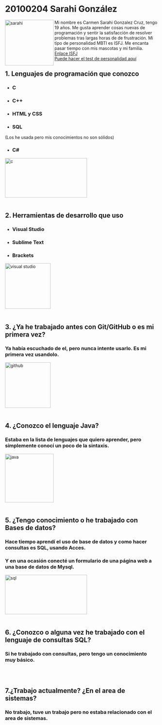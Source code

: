# 20100204 Sarahi González 

<img src = "https://i.pinimg.com/564x/e7/41/2e/e7412e7723c425ed699ac293a38285cc.jpg" width = "160" height = "150" alt = "sarahi" align = "left" />

Mi nombre es Carmen Sarahi Gonzalez Cruz, tengo 19 años. Me gusta aprender cosas nuevas de programación y sentir la satisfacción de resolver problemas tras largas horas de de frustración.
Mi tipo de personalidad MBTI es ISFJ. Me encanta pasar tiempo con mis mascotas y mi familia.   
[Enlace ISFJ](https://www.16personalities.com/es/personalidad-isfj)  
[Puede hacer el test de personalidad aquí](https://www.16personalities.com/es/test-de-personalidad)



## 1. Lenguajes de programación que conozco
 + ### C
 + ### C++
 + ### HTML y CSS
 + ### SQL
 (Los he usada pero mis conocimientos no son sólidos)
 + ### C#

 <img src = "https://miro.medium.com/max/700/1*9VhBc1smQofu9g6saTOW5g.jpeg" width = "270" height = "130" alt = "c" align = "center" />


<br>
<br>

## 2. Herramientas de desarrollo que uso
+ ### Visual Studio
+ ### Sublime Text
+ ### Brackets
 <img src = "https://upload.wikimedia.org/wikipedia/commons/thumb/c/cd/Visual_Studio_2017_Logo.svg/164px-Visual_Studio_2017_Logo.svg.png" width = "150" height = "150" alt = "visual studio" align = "center" />

<br>
<br>

## 3. ¿Ya he trabajado antes con Git/GitHub o es mi primera vez?
### Ya había escuchado de el, pero nunca intente usarlo. Es mi primera vez usandolo.
 <img src="https://img.icons8.com/plasticine/100/fa314a/github.png" width = "150" height = "150" alt = "github" align = "center" />

<br>
<br>

## 4. ¿Conozco el lenguaje Java?
### Estaba en la lista de lenguajes que quiero aprender, pero simplemente conocí un poco de la sintaxis.
 <img src = "https://qph.fs.quoracdn.net/main-qimg-c43424186b9c089b9aa1d64c7f1989c1.webp" width = "160" height = "160" alt = "java" align = "center" />

<br>
<br>

## 5. ¿Tengo conocimiento o he trabajado con Bases de datos?
### Hace tiempo aprendí el uso de base de datos y como hacer consultas es SQL, usando Acces. 
### Y en una ocasión conecté un formulario de una página web a una base de datos de Mysql.
 <img src = "https://i1.wp.com/sernastudio.com/wp-content/uploads/2021/04/sql.png?w=652&ssl=1" width = "270" height = "130" alt = "sql" align = "center" />

<br>
<br>

## 6. ¿Conozco o alguna vez he trabajado con el lenguaje de consultas SQL?
### Si he trabajado con consultas, pero tengo un conocimiento muy básico.

<br>
<br>

## 7.¿Trabajo actualmente? ¿En el area de sistemas? 
### No trabajo, tuve un trabajo pero no estaba relacionado con el area de sistemas.

